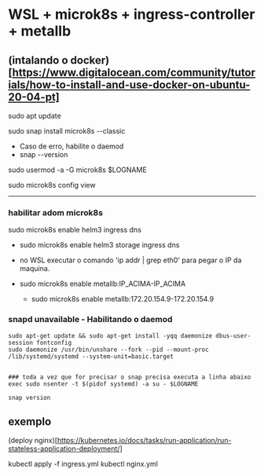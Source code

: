 # WSL + microk8s + ingress-controller + metallb


## (intalando o docker)[https://www.digitalocean.com/community/tutorials/how-to-install-and-use-docker-on-ubuntu-20-04-pt]

sudo apt update
  
sudo snap install microk8s --classic
  * Caso de erro, habilite o daemod
  * snap --version

sudo usermod -a -G microk8s $LOGNAME
  
sudo microk8s config view  

---

### habilitar adom microk8s 
sudo microk8s enable helm3 ingress dns

* sudo microk8s enable helm3 storage ingress dns

* no WSL executar o comando 'ip addr | grep eth0' para pegar o IP da maquina.
* sudo microk8s enable metallb:IP_ACIMA-IP_ACIMA
    * sudo microk8s enable metallb:172.20.154.9-172.20.154.9


### snapd unavailable -  Habilitando o daemod
  
    sudo apt-get update && sudo apt-get install -yqq daemonize dbus-user-session fontconfig
	sudo daemonize /usr/bin/unshare --fork --pid --mount-proc /lib/systemd/systemd --system-unit=basic.target
	
	
	### toda a vez que for precisar o snap precisa executa a linha abaixo
	exec sudo nsenter -t $(pidof systemd) -a su - $LOGNAME

	snap version
	
	
## exemplo
  (deploy nginx)[https://kubernetes.io/docs/tasks/run-application/run-stateless-application-deployment/]	
  
  
   kubectl apply -f ingress.yml
   kubectl nginx.yml
  
  
